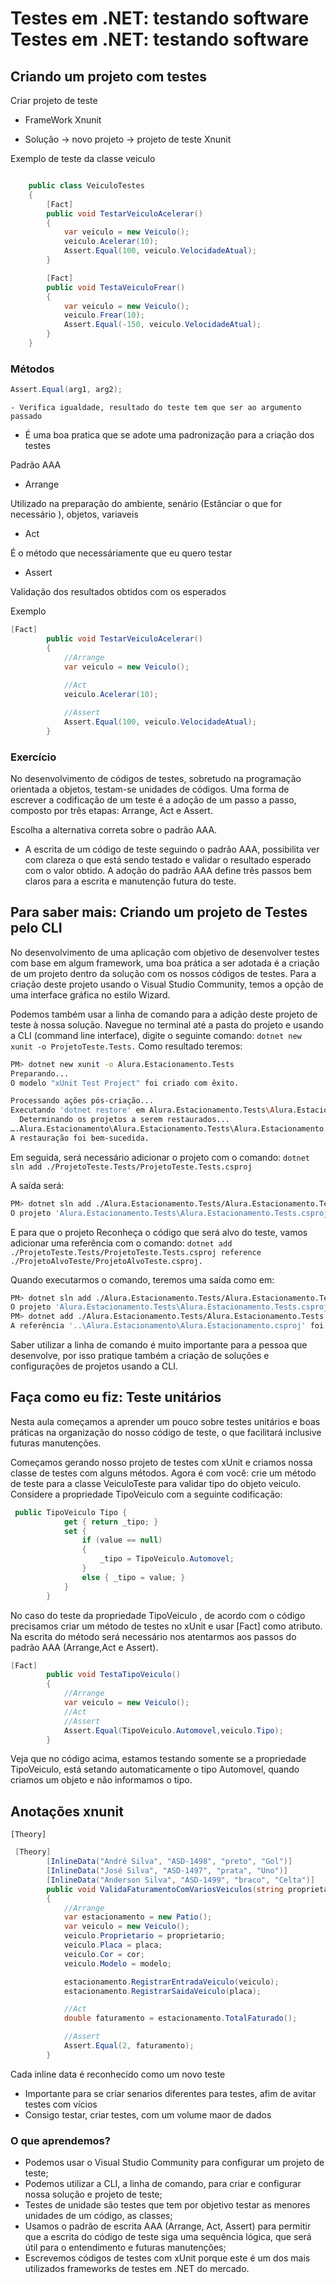 # Testes em .NET: testando software Testes em .NET: testando software

## Criando um projeto com testes

Criar projeto de teste

- FrameWork Xnunit

- Solução -> novo projeto -> projeto de teste Xnunit


Exemplo de teste da classe veiculo 
````cs

    public class VeiculoTestes
    {
        [Fact]
        public void TestarVeiculoAcelerar()
        {
            var veiculo = new Veiculo();
            veiculo.Acelerar(10);
            Assert.Equal(100, veiculo.VelocidadeAtual);
        }

        [Fact]
        public void TestaVeiculoFrear()
        {
            var veiculo = new Veiculo();
            veiculo.Frear(10);
            Assert.Equal(-150, veiculo.VelocidadeAtual);
        }
    }
````

### Métodos
````cs
Assert.Equal(arg1, arg2);
````
    - Verifica igualdade, resultado do teste tem que ser ao argumento passado

- É uma boa pratica que se adote uma padronização para a criação dos testes 

Padrão AAA

- Arrange 

Utilizado na preparação do ambiente, senário (Estânciar o que for necessário ), objetos, variaveis 

- Act 

É o método que necessáriamente que eu quero testar 

- Assert 

Validação dos resultados obtidos com os esperados

Exemplo
````cs
[Fact]
        public void TestarVeiculoAcelerar()
        {
            //Arrange
            var veiculo = new Veiculo();
            
            //Act
            veiculo.Acelerar(10);

            //Assert
            Assert.Equal(100, veiculo.VelocidadeAtual);
        }
````

### Exercício

No desenvolvimento de códigos de testes, sobretudo na programação orientada a objetos, testam-se unidades de códigos. Uma forma de escrever a codificação de um teste é a adoção de um passo a passo, composto por três etapas: Arrange, Act e Assert.

Escolha a alternativa correta sobre o padrão AAA.

- A escrita de um código de teste seguindo o padrão AAA, possibilita ver com clareza o que está sendo testado e validar o resultado esperado com o valor obtido. A adoção do padrão AAA define três passos bem claros para a escrita e manutenção futura do teste.

## Para saber mais: Criando um projeto de Testes pelo CLI

No desenvolvimento de uma aplicação com objetivo de desenvolver testes com base em algum framework, uma boa prática a ser adotada é a criação de um projeto dentro da solução com os nossos códigos de testes. Para a criação deste projeto usando o Visual Studio Community, temos a opção de uma interface gráfica no estilo Wizard.

<a></a>

Podemos também usar a linha de comando para a adição deste projeto de teste à nossa solução. Navegue no terminal até a pasta do projeto e usando a CLI (command line interface), digite o seguinte comando: ````dotnet new xunit -o ProjetoTeste.Tests.```` Como resultado teremos:

````bash
PM> dotnet new xunit -o Alura.Estacionamento.Tests
Preparando...
O modelo "xUnit Test Project" foi criado com êxito.

Processando ações pós-criação...
Executando 'dotnet restore' em Alura.Estacionamento.Tests\Alura.Estacionamento.Tests.csproj...
  Determinando os projetos a serem restaurados...
….Alura.Estacionamento\Alura.Estacionamento.Tests\Alura.Estacionamento.Tests.csproj restaurado (em 728 ms).
A restauração foi bem-sucedida.
````

Em seguida, será necessário adicionar o projeto com o comando: ````dotnet sln add ./ProjetoTeste.Tests/ProjetoTeste.Tests.csproj````

A saída será:

````bash
PM> dotnet sln add ./Alura.Estacionamento.Tests/Alura.Estacionamento.Tests.csproj
O projeto 'Alura.Estacionamento.Tests\Alura.Estacionamento.Tests.csproj' foi adicionado … solução.
````

E para que o projeto Reconheça o código que será alvo do teste, vamos adicionar uma referência com o comando: 
````dotnet add ./ProjetoTeste.Tests/ProjetoTeste.Tests.csproj reference````  
````./ProjetoAlvoTeste/ProjetoAlvoTeste.csproj.````

Quando executarmos o comando, teremos uma saída como em:

````bash
PM> dotnet sln add ./Alura.Estacionamento.Tests/Alura.Estacionamento.Tests.csproj
O projeto 'Alura.Estacionamento.Tests\Alura.Estacionamento.Tests.csproj' foi adicionado … solução.
PM> dotnet add ./Alura.Estacionamento.Tests/Alura.Estacionamento.Tests.csproj reference ./Alura.Estacionamento/Alura.Estacionamento.csproj 
A referência '..\Alura.Estacionamento\Alura.Estacionamento.csproj' foi adicionada ao projeto.
````
Saber utilizar a linha de comando é muito importante para a pessoa que desenvolve, por isso pratique também a criação de soluções e configurações de projetos usando a CLI.

## Faça como eu fiz: Teste unitários

Nesta aula começamos a aprender um pouco sobre testes unitários e boas práticas na organização do nosso código de teste, o que facilitará inclusive futuras manutenções.

Começamos gerando nosso projeto de testes com xUnit e criamos nossa classe de testes com alguns métodos. Agora é com você: crie um método de teste para a classe VeiculoTeste para validar tipo do objeto veiculo. Considere a propriedade TipoVeiculo com a seguinte codificação:

````cs
 public TipoVeiculo Tipo {
            get { return _tipo; } 
            set {
                if (value == null)
                {
                    _tipo = TipoVeiculo.Automovel; 
                }
                else { _tipo = value; }
            }
        }
````

No caso do teste da propriedade TipoVeiculo , de acordo com o código precisamos criar um método de testes no xUnit e usar [Fact] como atributo. Na escrita do método será necessário nos atentarmos aos passos do padrão AAA (Arrange,Act e Assert).

````cs
[Fact]
        public void TestaTipoVeiculo()
        {
            //Arrange
            var veiculo = new Veiculo();
            //Act            
            //Assert
            Assert.Equal(TipoVeiculo.Automovel,veiculo.Tipo);
        }
````

Veja que no código acima, estamos testando somente se a propriedade TipoVeiculo, está setando automaticamente o tipo Automovel, quando criamos um objeto e não informamos o tipo.


## Anotações xnunit

````
[Theory]
````

````cs
 [Theory]
        [InlineData("André Silva", "ASD-1498", "preto", "Gol")]
        [InlineData("José Silva", "ASD-1497", "prata", "Uno")]
        [InlineData("Anderson Silva", "ASD-1499", "braco", "Celta")]
        public void ValidaFaturamentoComVariosVeiculos(string proprietario, string placa, string cor, string modelo)
        {
            //Arrange
            var estacionamento = new Patio();
            var veiculo = new Veiculo();
            veiculo.Proprietario = proprietario;
            veiculo.Placa = placa;
            veiculo.Cor = cor;
            veiculo.Modelo = modelo;

            estacionamento.RegistrarEntradaVeiculo(veiculo);
            estacionamento.RegistrarSaidaVeiculo(placa);

            //Act
            double faturamento = estacionamento.TotalFaturado();

            //Assert
            Assert.Equal(2, faturamento);
        }
````

Cada inline data é reconhecido como um novo teste
- Importante para se criar senarios diferentes para testes, afim de avitar testes com vícios
- Consigo testar, criar testes, com um volume maor de dados 

### O que aprendemos?

- Podemos usar o Visual Studio Community para configurar um projeto de teste;
- Podemos utilizar a CLI, a linha de comando, para criar e configurar nossa solução e projeto de teste;
- Testes de unidade são testes que tem por objetivo testar as menores unidades de um código, as classes;
- Usamos o padrão de escrita AAA (Arrange, Act, Assert) para permitir que a escrita do código de teste siga uma sequência lógica, que será útil para o entendimento e futuras manutenções;
- Escrevemos códigos de testes com xUnit porque este é um dos mais utilizados frameworks de testes em .NET do mercado.